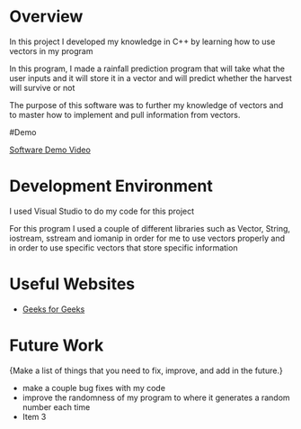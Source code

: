 # Overview

In this project I developed my knowledge in C++ by learning how to use vectors in my program

In this program,  I made a rainfall prediction program that will take what the user inputs and it will store it in a vector and will predict whether the harvest will survive or not

The purpose of this software was to further my knowledge of vectors and to master how to implement and pull information from vectors.

#Demo

[Software Demo Video](https://youtu.be/ElN7V3jb8KI)

# Development Environment

I used Visual Studio to do my code for this project

For this program I used a couple of different libraries such as Vector, String, iostream, sstream and iomanip in order for me to use vectors properly and in order to use specific vectors that store specific information

# Useful Websites

- [Geeks for Geeks](https://www.geeksforgeeks.org/vector-in-cpp-stl/#)

# Future Work

{Make a list of things that you need to fix, improve, and add in the future.}

- make a couple bug fixes with my code
- improve the randomness of my program to where it generates a random number each time
- Item 3
